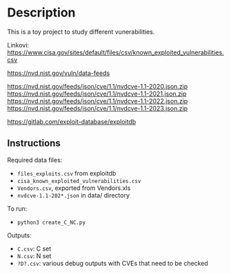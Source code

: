 # Description

This is a toy project to study different vunerabilities. 

Linkovi:
https://www.cisa.gov/sites/default/files/csv/known_exploited_vulnerabilities.csv

https://nvd.nist.gov/vuln/data-feeds

https://nvd.nist.gov/feeds/json/cve/1.1/nvdcve-1.1-2020.json.zip
https://nvd.nist.gov/feeds/json/cve/1.1/nvdcve-1.1-2021.json.zip
https://nvd.nist.gov/feeds/json/cve/1.1/nvdcve-1.1-2022.json.zip
https://nvd.nist.gov/feeds/json/cve/1.1/nvdcve-1.1-2023.json.zip


https://gitlab.com/exploit-database/exploitdb



## Instructions

Required data files:
- `files_exploits.csv` from exploitdb
- `cisa_known_exploited_vulnerabilities.csv`
- `Vendors.csv`, exported from Vendors.xls
- `nvdcve-1.1-202*.json` in data/ directory

To run:
- `python3 create_C_NC.py`

Outputs:
- `C.csv`: C set
- `N.csv`: N set
- `?D?.csv`: various debug outputs with CVEs that need to be checked

